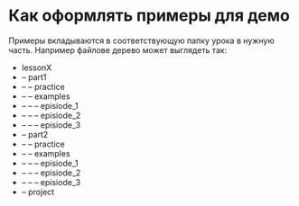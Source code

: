 # Как оформлять примеры для демо

Примеры вкладываются в соответствующую папку урока в нужную часть. Например файлове дерево может выглядеть так:

  - lessonX
  - – part1
  - – – practice
  - – – examples
  - – – – episiode_1
  - – – – episiode_2
  - – – – episiode_3
  - – part2
  - – – practice
  - – – examples
  - – – – episiode_1
  - – – – episiode_2
  - – – – episiode_3
  - – project

